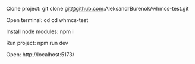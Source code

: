 Clone project: git clone git@github.com:AleksandrBurenok/whmcs-test.git

Open terminal: cd cd whmcs-test

Install node modules: npm i

Run project: npm run dev

Open: http://localhost:5173/
